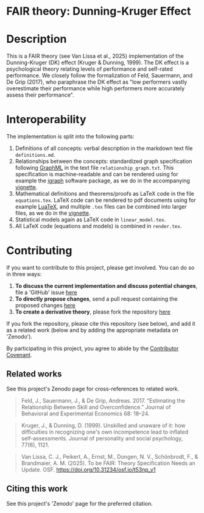 # FAIR theory: Dunning-Kruger Effect

# Description

This is a FAIR theory (see Van Lissa et al., 2025) implementation of the Dunning-Kruger (DK) effect (Kruger & Dunning, 1999).
The DK effect is a psychological theory relating levels of performance and self-rated performance. We closely follow the formalization of Feld, Sauermann, and De Grip (2017), who paraphrase the DK effect as "low performers vastly overestimate their performance while high performers more accurately assess their performance".

# Interoperability

The implementation is split into the following parts:

1. Definitions of all concepts: verbal description in the markdown text file `definitions.md`.
2. Relationships between the concepts: standardized graph specification following [GraphML](http://graphml.graphdrawing.org/) in the text file `relationship_graph.txt`. This specification is machine-readable and can be rendered using for example the [igraph](https://r.igraph.org/) software package, as we do in the accompanying [vignette](https://cjvanlissa.github.io/theorytools/articles/dunning-kruger.html).
3. Mathematical definitions and theorems/proofs as LaTeX code in the file `equations.tex`. LaTeX code can be rendered to pdf documents using for example [LuaTeX](https://www.luatex.org/), and multiple `.tex` files can be combined into larger files, as we do in the [vignette](https://cjvanlissa.github.io/theorytools/articles/dunning-kruger.html).
4. Statistical models again as LaTeX code in `linear_model.tex`.
5. All LaTeX code (equations and models) is combined in `render.tex`.

# Contributing

If you want to contribute to this project, please get involved. You can do so in three ways:

1. **To discuss the current implementation and discuss potential changes**, file a 'GitHub' issue [here](https://github.com/cjvanlissa/theorytools/issues)
2. **To directly propose changes**, send a pull request containing the proposed changes [here](https://github.com/cjvanlissa/theorytools/pulls)
3. **To create a derivative theory**, please fork the repository [here](https://github.com/cjvanlissa/theorytools/fork)

If you fork the repository, please cite this repository (see below), and add it as a related work (below and by adding the appropriate metadata on 'Zenodo').

By participating in this project, you agree to abide by the [Contributor Covenant](https://www.contributor-covenant.org/version/2/0/code_of_conduct.html).

## Related works

See this project's Zenodo page for cross-references to related work. 

> Feld, J., Sauermann, J., & De Grip, Andreas. 2017. “Estimating the Relationship Between Skill and Overconfidence.” Journal of Behavioral and Experimental Economics 68: 18–24.

> Kruger, J., & Dunning, D. (1999). Unskilled and unaware of it: how difficulties in recognizing one's own incompetence lead to inflated self-assessments. Journal of personality and social psychology, 77(6), 1121.

> Van Lissa, C. J., Peikert, A., Ernst, M., Dongen, N. V., Schönbrodt, F., & Brandmaier, A. M. (2025). To be FAIR: Theory Specification Needs an Update. OSF. https://doi.org/10.31234/osf.io/t53np_v1


## Citing this work

See this project's 'Zenodo' page for the preferred citation.
